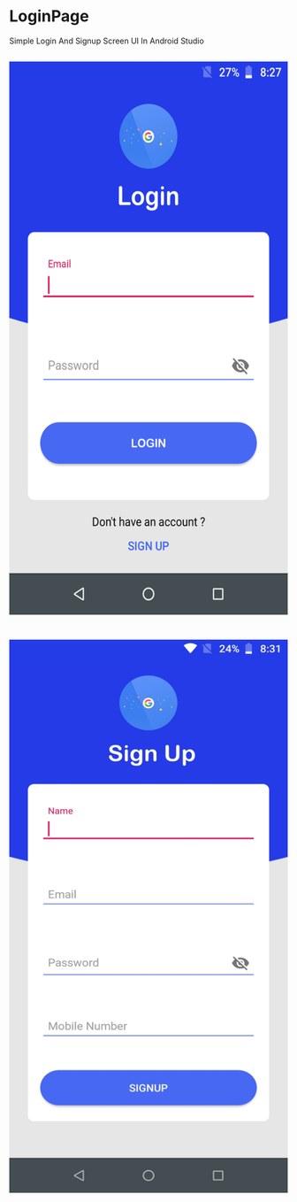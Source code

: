 # LoginPage
Simple Login And Signup Screen UI In Android Studio

<h2 Login Screen>

<img src="https://github.com/satis-fy/LoginPage/blob/master/app/Screenshot_20191217-202721.png" width="600" height="1000">

<h1>

<h2 Signup Screen>

<img src="https://github.com/satis-fy/LoginPage/blob/master/app/Screenshot_20191217_204314.jpg" width="600" height="1000">
